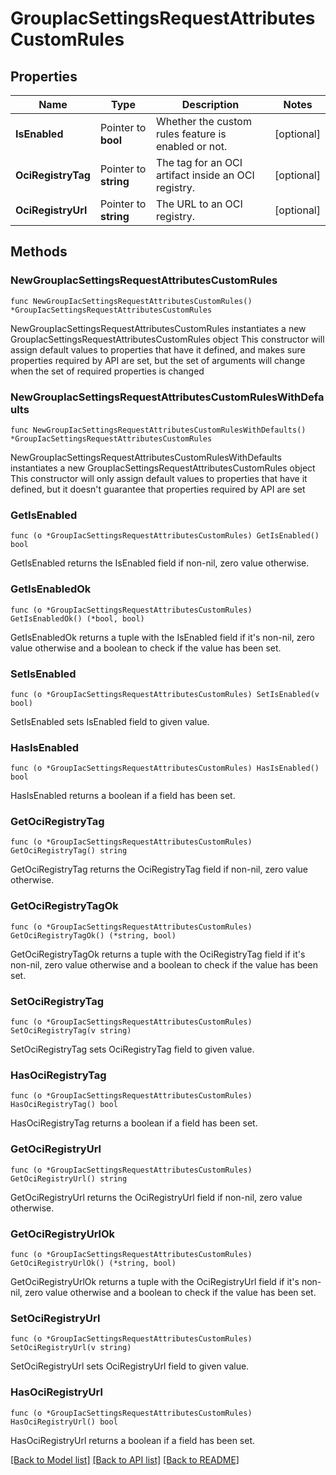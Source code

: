 # GroupIacSettingsRequestAttributesCustomRules

## Properties

Name | Type | Description | Notes
------------ | ------------- | ------------- | -------------
**IsEnabled** | Pointer to **bool** | Whether the custom rules feature is enabled or not. | [optional] 
**OciRegistryTag** | Pointer to **string** | The tag for an OCI artifact inside an OCI registry. | [optional] 
**OciRegistryUrl** | Pointer to **string** | The URL to an OCI registry. | [optional] 

## Methods

### NewGroupIacSettingsRequestAttributesCustomRules

`func NewGroupIacSettingsRequestAttributesCustomRules() *GroupIacSettingsRequestAttributesCustomRules`

NewGroupIacSettingsRequestAttributesCustomRules instantiates a new GroupIacSettingsRequestAttributesCustomRules object
This constructor will assign default values to properties that have it defined,
and makes sure properties required by API are set, but the set of arguments
will change when the set of required properties is changed

### NewGroupIacSettingsRequestAttributesCustomRulesWithDefaults

`func NewGroupIacSettingsRequestAttributesCustomRulesWithDefaults() *GroupIacSettingsRequestAttributesCustomRules`

NewGroupIacSettingsRequestAttributesCustomRulesWithDefaults instantiates a new GroupIacSettingsRequestAttributesCustomRules object
This constructor will only assign default values to properties that have it defined,
but it doesn't guarantee that properties required by API are set

### GetIsEnabled

`func (o *GroupIacSettingsRequestAttributesCustomRules) GetIsEnabled() bool`

GetIsEnabled returns the IsEnabled field if non-nil, zero value otherwise.

### GetIsEnabledOk

`func (o *GroupIacSettingsRequestAttributesCustomRules) GetIsEnabledOk() (*bool, bool)`

GetIsEnabledOk returns a tuple with the IsEnabled field if it's non-nil, zero value otherwise
and a boolean to check if the value has been set.

### SetIsEnabled

`func (o *GroupIacSettingsRequestAttributesCustomRules) SetIsEnabled(v bool)`

SetIsEnabled sets IsEnabled field to given value.

### HasIsEnabled

`func (o *GroupIacSettingsRequestAttributesCustomRules) HasIsEnabled() bool`

HasIsEnabled returns a boolean if a field has been set.

### GetOciRegistryTag

`func (o *GroupIacSettingsRequestAttributesCustomRules) GetOciRegistryTag() string`

GetOciRegistryTag returns the OciRegistryTag field if non-nil, zero value otherwise.

### GetOciRegistryTagOk

`func (o *GroupIacSettingsRequestAttributesCustomRules) GetOciRegistryTagOk() (*string, bool)`

GetOciRegistryTagOk returns a tuple with the OciRegistryTag field if it's non-nil, zero value otherwise
and a boolean to check if the value has been set.

### SetOciRegistryTag

`func (o *GroupIacSettingsRequestAttributesCustomRules) SetOciRegistryTag(v string)`

SetOciRegistryTag sets OciRegistryTag field to given value.

### HasOciRegistryTag

`func (o *GroupIacSettingsRequestAttributesCustomRules) HasOciRegistryTag() bool`

HasOciRegistryTag returns a boolean if a field has been set.

### GetOciRegistryUrl

`func (o *GroupIacSettingsRequestAttributesCustomRules) GetOciRegistryUrl() string`

GetOciRegistryUrl returns the OciRegistryUrl field if non-nil, zero value otherwise.

### GetOciRegistryUrlOk

`func (o *GroupIacSettingsRequestAttributesCustomRules) GetOciRegistryUrlOk() (*string, bool)`

GetOciRegistryUrlOk returns a tuple with the OciRegistryUrl field if it's non-nil, zero value otherwise
and a boolean to check if the value has been set.

### SetOciRegistryUrl

`func (o *GroupIacSettingsRequestAttributesCustomRules) SetOciRegistryUrl(v string)`

SetOciRegistryUrl sets OciRegistryUrl field to given value.

### HasOciRegistryUrl

`func (o *GroupIacSettingsRequestAttributesCustomRules) HasOciRegistryUrl() bool`

HasOciRegistryUrl returns a boolean if a field has been set.


[[Back to Model list]](../README.md#documentation-for-models) [[Back to API list]](../README.md#documentation-for-api-endpoints) [[Back to README]](../README.md)


